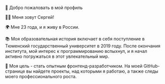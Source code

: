 👋 Добро пожаловать в мой профиль

🧑‍💻 Меня зовут Сергей!

🌍 Мне 23  года, и я живу в России.

📚 Моя образовательная история включает в себя поступление в Тюменский государственный университет в 2019 году. После окончания института, мой интерес к программированию вспыхнул, и я начал активно погружаться в этот увлекательный мир.

🚀 Моя цель - стать опытным фронтенд-разработчиком. На моей GitHub-странице вы найдете проекты, над которыми я работаю, а также следы моего профессионального роста.
